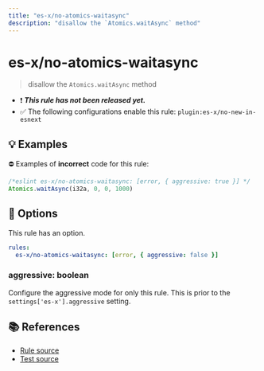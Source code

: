 ```yaml
---
title: "es-x/no-atomics-waitasync"
description: "disallow the `Atomics.waitAsync` method"
---
```


# es-x/no-atomics-waitasync
> disallow the `Atomics.waitAsync` method

- ❗ <badge text="This rule has not been released yet." vertical="middle" type="error"> ***This rule has not been released yet.*** </badge>
- ✅ The following configurations enable this rule: `plugin:es-x/no-new-in-esnext`

## 💡 Examples

⛔ Examples of **incorrect** code for this rule:

<eslint-playground type="bad">

```js
/*eslint es-x/no-atomics-waitasync: [error, { aggressive: true }] */
Atomics.waitAsync(i32a, 0, 0, 1000)
```

</eslint-playground>

## 🔧 Options

This rule has an option.

```yaml
rules:
  es-x/no-atomics-waitasync: [error, { aggressive: false }]
```

### aggressive: boolean

Configure the aggressive mode for only this rule.
This is prior to the `settings['es-x'].aggressive` setting.

## 📚 References

- [Rule source](https://github.com/eslint-community/eslint-plugin-es-x/blob/master/lib/rules/no-atomics-waitasync.js)
- [Test source](https://github.com/eslint-community/eslint-plugin-es-x/blob/master/tests/lib/rules/no-atomics-waitasync.js)
